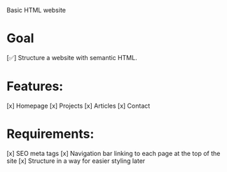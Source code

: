 Basic HTML website

# Goal 

[✅] Structure a website with semantic HTML. 

#  Features: 
[x] Homepage
[x] Projects
[x] Articles 
[x] Contact 

# Requirements: 

[x] SEO meta tags 
[x] Navigation bar linking to each page at the top of the site
[x] Structure in a way for easier styling later 
